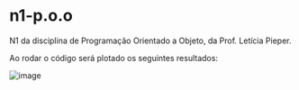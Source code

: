 # n1-p.o.o
N1 da disciplina de Programação Orientado a Objeto, da Prof. Letícia Pieper.

Ao rodar o código será plotado os seguintes resultados:

![image](https://user-images.githubusercontent.com/100394244/224822334-ade15941-d336-4c05-a095-1127911ddefc.png)

